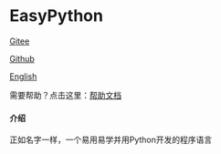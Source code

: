 <!--
 * @作者: __init__(PartyParrot)
 * @作者: ADD(yps666)
 * @Github 地址: https://github.com/PartyParrot359
 * @Gitee 地址: https://gitee.com/JUST_SANS
 * @Gitee 地址: https://gitee.com/yps666py
 * @邮件: 2100970361@qq.com
 * @邮件: qwq-abb-2021@foxmail.com
 * @Date: 2021-11-19 20:32:21
 * @最后一次编辑人: ADD(yps666)
 * @LastEditTime: 2021-12-4 20:17:50
-->
# EasyPython
[Gitee](https://gitee.com/ky-studio/EasyPython)

[Github](https://github.com/PartyParrot359/EasyPython)

[English](./README.md)

需要帮助？点击这里：[帮助文档](./HELP_zh.md)
#### 介绍
正如名字一样，一个易用易学并用Python开发的程序语言

<!-- #### 如何使用？ -->
<!-- 准备工具：Python 3.7以上版本，Pyinstaller -->


<!-- #### 安装教程 -->
<!-- 在发行版中下载程序，打开即可。 -->



